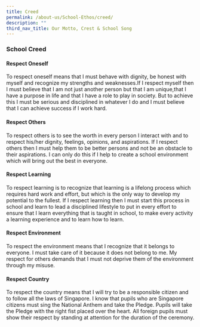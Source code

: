 ```yaml
---
title: Creed
permalink: /about-us/School-Ethos/creed/
description: ""
third_nav_title: Our Motto, Crest & School Song
---
```

### School Creed

#### Respect Oneself
To respect oneself means that I must behave with dignity, be honest with myself and recognize my strengths and weaknesses.If I respect myself then I must believe that I am not just another person but that I am unique,that I have a purpose in life and that I have a role to play in society. But to achieve this I must be serious and disciplined in whatever I do and I must believe that I can achieve success if I work hard.

#### Respect Others
To respect others is to see the worth in every person I interact with and to respect his/her dignity, feelings, opinions, and aspirations. If I respect others then I must help them to be better persons and not be an obstacle to their aspirations. I can only do this if I help to create a school environment which will bring out the best in everyone.

#### Respect Learning
To respect learning is to recognize that learning is a lifelong process which requires hard work and effort, but which is the only way to develop my potential to the fullest. If I respect learning then I must start this process in school and learn to lead a disciplined lifestyle to put in every effort to ensure that I learn everything that is taught in school, to make every activity a learning experience and to learn how to learn.

#### Respect Environment
To respect the environment means that I recognize that it belongs to everyone. I must take care of it because it does not belong to me. My respect for others demands that I must not deprive them of the environment through my misuse.

#### Respect Country
To respect the country means that I will try to be a responsible citizen and to follow all the laws of Singapore. I know that pupils who are Singapore citizens must sing the National Anthem and take the Pledge. Pupils will take the Pledge with the right fist placed over the heart. All foreign pupils must show their respect by standing at attention for the duration of the ceremony.